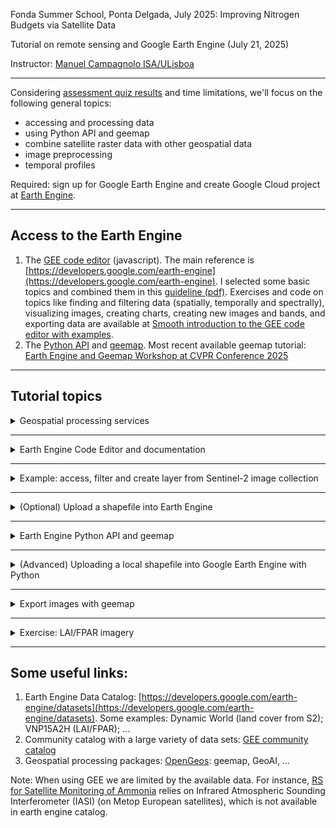 Fonda Summer School, Ponta Delgada, July 2025: Improving Nitrogen Budgets via Satellite Data

Tutorial on remote sensing and Google Earth Engine (July 21, 2025)

Instructor: [Manuel Campagnolo ISA/ULisboa](https://www.cienciavitae.pt//en/7F18-3B3C-06BB)

---

Considering [assessment quiz results](Student_Assessment_Quiz.pdf) and time limitations, we'll focus on the following general topics:
- accessing and processing data
- using Python API and geemap
- combine satellite raster data with other geospatial data
- image preprocessing 
- temporal profiles 

Required: sign up for Google Earth Engine and create Google Cloud project at [Earth Engine](https://console.cloud.google.com/earth-engine/welcome).

---
## Access to the Earth Engine

1. The [GEE code editor](https://code.earthengine.google.com/) (javascript). The main reference is [https://developers.google.com/earth-engine](https://developers.google.com/earth-engine). I selected some basic topics and combined them in this [guideline (pdf)](tutorial_v1.pdf). Exercises and code on topics like finding and filtering data (spatially, temporally and spectrally), visualizing images, creating charts, creating new images and bands, and exporting data are available at [Smooth introduction to the GEE code editor with examples](cloud_screening_and_temporal_charts_with_code_editor.md).
2.  The [Python API](https://developers.google.com/earth-engine/tutorials/community/intro-to-python-api) and [geemap](https://geemap.org/). Most recent available geemap tutorial: [Earth Engine and Geemap Workshop at CVPR Conference 2025](https://www.youtube.com/watch?v=Us6MaBsL4cg)

---

## Tutorial topics

<details>
  
  <summary>Geospatial processing services</summary>
  
The GEE is one of several available **geospatial processing services** offering a public data catalog, compute infrastructure and geospatial APIs:
1. Google Earth Engine (Google Cloud)
2. Microsoft Planetary Computer (Azure)
3. Amazon Web Services (AWS) GeoSpatial Services
4. [Copernicus Data Space Ecosystem](https://jupyterhub.dataspace.copernicus.eu), mostly for Sentinel imagery
5. ...
</details>

---

<details>
  
  <summary>Earth Engine Code Editor and documentation</summary>

 The Code Editor provides the Earth Engine JavaScript client library plus:
 - Display of geographic data on the *Map*.
 - The `ui` package for creating user interfaces for Earth Engine apps
 - Other functions specific to the Code Editor (e.g. `print()`).

Scripts are written in *javascript* and uploaded data can either be stored in the user's Earth Engine account (up to 250 Mb) or in Google drive. The code editor is available at https://code.earthengine.google.com  

![Alt text](https://developers.google.com/static/earth-engine/images/Code_editor_diagram.png "Code editor")

**To do:** Access GEE code editor, check what is your project ID, and see how to access datasets at https://developers.google.com/earth-engine/datasets (or https://gee-community-catalog.org/)

</details>

---

<details>
  
  <summary>Example: access, filter and create layer from Sentinel-2 image collection</summary>
  
[Open script on GGE code editor](https://code.earthengine.google.com/307ecc36c256f4490beb4483e6797f40?noload=true)

The script accesses Sentinel-2, level 2A images and it filters by dates and by bounds: here, the region of interest `geometry` is a single point defined by its coordinates. All Sentinel-2 tiles that *intersect* the geometry are selected. `CLOUDY_PIXEL_PERCENTAGE` is an `Image` property and can be used to sort or filter the `ImageCollection`. Note that sorting the collection by the property `CLOUDY_PIXEL_PERCENTAGE` should be applied last since it is computationally more demanding. 

```
// ROI: in this case it is a single point determined by its longitude and latitude
var geometry = ee.Geometry.Point([-25.7, 37.8]);

// access image collection, filter for location and range of dates
// sort by percentage of clouds (most cloudier first)
var S2 = ee.ImageCollection('COPERNICUS/S2_SR_HARMONIZED')
                .filterBounds(geometry)
                .filterDate('2024-06-01', '2024-09-30')
                .select(['B8', 'B4', 'B3','B2'])
                .sort('CLOUDY_PIXEL_PERCENTAGE',true);

// center map; 16 is the zoom level; 17 would zoom in further
Map.centerObject(geometry, 12);

// add true color composite layer to the map
Map.addLayer(S2.first(), {bands: ['B4', 'B3', 'B2'], min: 0, max: 2500}, 'Sentinel-2 level 2A RGB=432');

// print to console
print(S2);
```

If you want to plot a false color composite, you can use instead
```
Map.addLayer(S2.first(), {bands: ['B8', 'B4', 'B3'], min: [0,0,0], max: [4500, 3500, 3500]}, 'Sentinel-2 level 2A RGB=843');
```

For further exercises with Sentinel-2, see [Smooth introduction to the GEE code editor with examples](cloud_screening_and_temporal_charts_with_code_editor.md).

</details>

---

<details>
  
  <summary>(Optional) Upload a shapefile into Earth Engine</summary>

Often, you need to define your region of interest (ROI). This can be a single point which is easy to define on the code editor or it can be a complicated geometry that is available as a shapefile.

Let's suppose you want to upload you own shapefile so it become available for processing in GEE. Use your own shapefile or, if you prefer, download this shapefile that delineates the [Ponta Delgada county](saomiguel_counties_latlong_.zip). Note: This shapefile was created in Google Colab with this [script](create_shapefile_ponta_Delgada.ipynb), so it can be easily adapted.

1. Go to assets on the GEE code editor;
2. Click `New` and choose `Shape files`;
3. Select the files for the shapefile (either `.zip` or at least `.dbf`, `.prj`, `.shp` and `.shx`)
4. Click `Upload`
5. Go to `Tasks` and confirm that the table is *ingested*.

The asset should then become available in your Earth Engine `ASSETS`. It can be imported to the script and adapted into smth like:
```
// Import the vector asset as a FeatureCollection
var saoMiguelCounties = ee.FeatureCollection('projects/ee-my-mlc-math-isa-utl/assets/saomiguel_counties_latlong_');
```
(Optional) you can also:
```
// Center the map on São Miguel 
Map.centerObject(saoMiguelCounties, 12);
// Add the asset to the map
Map.addLayer(saoMiguelCounties, {}, 'São Miguel Counties');
```

</details>

---

<details>
  
  <summary>Earth Engine Python API and geemap</summary>

The open source Python Client library translate Earth Engine code into request objects sent to Earth Engine servers: 
  - `ee` package for formulating requests to Earth Engine. 
  - Export of data to Google Drive, Cloud Storage or Earth Engine assets.

To be able to use the Python API you need first to authenticate and initialize your project:
```
# Import the API
import ee
# Trigger the authentication flow.
ee.Authenticate()
# Initialize the library.
ee.Initialize(project='my-project') # replace 'my-project' by your own project ID
```

**To do**: run the notebook [setup the Earth Engine Python API in Colab](https://github.com/google/earthengine-community/blob/master/guides/linked/ee-api-colab-setup.ipynb)

</details>

---

<details>
  
  <summary>(Advanced) Uploading a local shapefile into Google Earth Engine with Python</summary>

Directly uploading a shapefile from your local drive to Google Earth Engine as an asset cannot be done solely with `ee` or `geemap` in Python. However, an automated workflow is possible through a combination of Google Cloud Storage (GCS), the Earth Engine CLI, and Python scripting:
- geemap: Lets you visualize and manipulate shapefiles in-memory in Earth Engine FeatureCollections—great for immediate analysis but does not persist data as an Earth Engine asset for future use.
- Earth Engine Python API: Does not support direct asset upload from your local drive.
- Asset uploads: Must use either the web-based Asset Manager or automate the workflow via GCS and the Earth Engine CLI, both of which can be wrapped in Python scripts.

Note: `geemap` provides session-based (i.e. not persistent) tools to upload georeferenced data:
- `csv_to_ee`: convert a CSV containing point coordinates (latitude and longitude) into an Earth Engine FeatureCollection within your Python environment. Input: A CSV file (can be a local path or URL) that includes columns for latitude and longitude. Output: An in-memory Earth Engine FeatureCollection created from the CSV points. See https://geemap.org/notebooks/74_csv_to_points/
- `shp_to_ee`:  import a local shapefile and convert it into an Earth Engine FeatureCollection within a Python environment such as Jupyter Notebook. For advanced control (such as GeoDataFrame transformations), consider loading with geopandas and then converting using `geemap.gdf_to_ee`.

**To do**: adapt the following code and execute to read a local shapefile and map it in your notebook.
```
countries_path = '/path/to/countries.shp'
countries_fc = geemap.shp_to_ee(countries_path)
Map = geemap.Map()
Map.addLayer(countries_fc, {}, 'Countries')
Map
```

This is especially useful for quickly bringing tabular point data into your Earth Engine workflow. The resulting FeatureCollection is not persisted as a Google Earth Engine asset; it is only available for use in your current Python or notebook session.


</details>

---


<details>
  
  <summary>Export images with geemap</summary>

**To do**: Execute [notebook to read and export images or image collections with geemap](https://geemap.org/notebooks/11_export_image/). 

Warning: You may run into errors when trying to execute the code. To prevent that, you must make some changes in the code to address the following issues. A clean script is available [here](geemap_export_image_revised.py).
1. You need to authenticate and initialize your project
  ```
  ee.Authenticate()
  ee.Initialize(project='my-project') # replace 'my-project' by your own project ID
  ```
2. Adapt `out_dir`. For instance `out_dir = '/content'` if you want to save the tif file to the Colab environment.
3. After your tif file is saved in the  Colab environment, you can either
- download manually to your local machine; or
- use `files.download` as in
  ```
  from google.colab import files
  files.download(filename) # local filename
  ```
4. File size limit. If you get an error message because the amount of data is too large, you can create a smaller file to export by increasing the `scale` as in `geemap.ee_export_image_collection(collection, out_dir=out_dir, scale=100)`

5. In section *Extract pixels as a Numpy array*, replace existing code by the following:
  ```
  import ee
  import geemap
  import numpy as np
  import matplotlib.pyplot as plt
  # read Harmonized Landsat Sentinel-2 (HLS)  image (resolution 30 m)
  img = ee.Image("NASA/HLS/HLSS30/v002/T12RXT_20240425T174911").select(["B4", "B5", "B6"])
  # define buffer within the image
  point=ee.Geometry.Point(-109.53, 29.19)
  aoi=point.buffer(10000)
  # create numpy array
  rgb_img = geemap.ee_to_numpy(img,region=aoi)
  print(rgb_img.shape)
  # Scale the data to [0, 255] to show as an RGB image.
  rgb_img_test = (255*(rgb_img[:, :, 0:3]-0.01)/0.18).astype("uint8")
  plt.imshow(rgb_img_test)
  plt.show()
  ```
</details>

---


<details>
  
  <summary>Exercise: LAI/FPAR imagery</summary>

Access VNP15A2H: LAI/FPAR 8-Day L4 Global 500m SIN Grid data for a given location and plot LAI and FPAR along time.

</details>




---

## Some useful links:

1. Earth Engine Data Catalog: [https://developers.google.com/earth-engine/datasets](https://developers.google.com/earth-engine/datasets). Some examples: Dynamic World (land cover from S2); VNP15A2H (LAI/FPAR); ...
2. Community catalog with a large variety of data sets: [GEE community catalog](https://gee-community-catalog.org/)
3. Geospatial processing packages: [OpenGeos](https://github.com/opengeos): geemap, GeoAI, ...

Note: When using GEE we are limited by the available data. For instance, [RS for Satellite Monitoring of Ammonia](https://www.frontiersplanetprize.org/news/blog-post-title-four-93k9t-87bsr-ae4yh-m3ktl-cpyt3-93cnl-e2s6n-xd3kd-rhwkr-ztcnp-gdcdd-ynhz5-r6kpe-mnkb2-jwljh-8yhsy-wxezp-xyf4l-5kbwa-4x9ba-3wnd8) relies on  Infrared Atmospheric Sounding Interferometer (IASI) (on Metop European satellites), which is not available in earth engine catalog.
